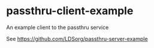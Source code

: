 passthru-client-example
=======================

An example client to the passthru service

See <https://github.com/LDSorg/passthru-server-example>
